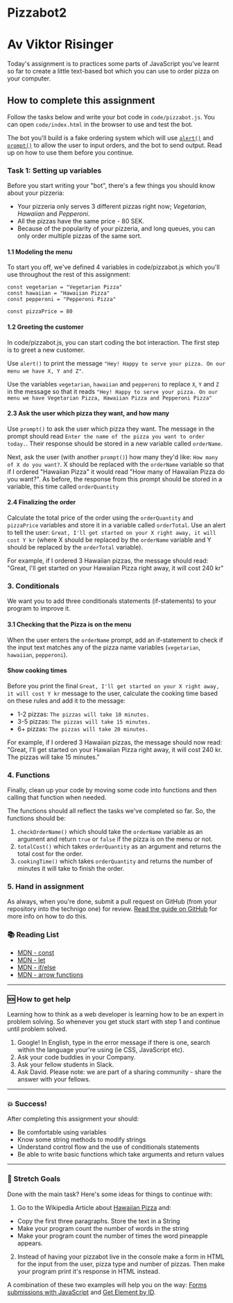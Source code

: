 # Pizzabot2

# Av Viktor Risinger

Today's assignment is to practices some parts of JavaScript you've learnt so far to create a little text-based bot which you can use to order pizza on your computer.

## How to complete this assignment

Follow the tasks below and write your bot code in `code/pizzabot.js`. You can open `code/index.html` in the browser to use and test the bot.

The bot you'll build is a fake ordering system which will use [`alert()`](https://www.w3schools.com/jsref/met_win_alert.asp) and [`prompt()`](https://www.w3schools.com/jsref/met_win_prompt.asp) to allow the user to input orders, and the bot to send output. Read up on how to use them before you continue.

### Task 1: Setting up variables

Before you start writing your "bot", there's a few things you should know about your pizzeria:

-   Your pizzeria only serves 3 different pizzas right now; _Vegetarian_, _Hawaiian_ and _Pepperoni_.
-   All the pizzas have the same price - 80 SEK.
-   Because of the popularity of your pizzeria, and long queues, you can only order multiple pizzas of the same sort.

#### 1.1 Modeling the menu

To start you off, we've defined 4 variables in code/pizzabot.js which you'll use throughout the rest of this assignment:

```
const vegetarian = "Vegetarian Pizza"
const hawaiian = "Hawaiian Pizza"
const pepperoni = "Pepperoni Pizza"

const pizzaPrice = 80
```

#### 1.2 Greeting the customer

In code/pizzabot.js, you can start coding the bot interaction. The first step is to greet a new customer.

Use `alert()` to print the message `"Hey! Happy to serve your pizza. On our menu we have X, Y and Z"`.

Use the variables `vegetarian`, `hawaiian` and `pepperoni` to replace `X`, `Y` and `Z` in the message so that it reads `"Hey! Happy to serve your pizza. On our menu we have Vegetarian Pizza, Hawaiian Pizza and Pepperoni Pizza"`

#### 2.3 Ask the user which pizza they want, and how many

Use `prompt()` to ask the user which pizza they want. The message in the prompt should read `Enter the name of the pizza you want to order today.`. Their response should be stored in a new variable called `orderName`.

Next, ask the user (with another `prompt()`) how many they'd like: `How many of X do you want?`. X should be replaced with the `orderName` variable so that if I ordered "Hawaiian Pizza" it would read "How many of Hawaiian Pizza do you want?". As before, the response from this prompt should be stored in a variable, this time called `orderQuantity`

#### 2.4 Finalizing the order

Calculate the total price of the order using the `orderQuantity` and `pizzaPrice` variables and store it in a variable called `orderTotal`. Use an alert to tell the user: `Great, I'll get started on your X right away, it will cost Y kr` (where X should be replaced by the `orderName` variable and Y should be replaced by the `orderTotal` variable).

For example, if I ordered 3 Hawaiian pizzas, the message should read: "Great, I'll get started on your Hawaiian Pizza right away, it will cost 240 kr"

### 3. Conditionals

We want you to add three conditionals statements (if-statements) to your program to improve it.

#### 3.1 Checking that the Pizza is on the menu

When the user enters the `orderName` prompt, add an if-statement to check if the input text matches any of the pizza name variables (`vegetarian`, `hawaiian`, `pepperoni`).

#### Show cooking times

Before you print the final `Great, I'll get started on your X right away, it will cost Y kr` message to the user, calculate the cooking time based on these rules and add it to the message:

-   1-2 pizzas: `The pizzas will take 10 minutes.`
-   3-5 pizzas: `The pizzas will take 15 minutes.`
-   6+ pizzas: `The pizzas will take 20 minutes.`

For example, if I ordered 3 Hawaiian pizzas, the message should now read: "Great, I'll get started on your Hawaiian Pizza right away, it will cost 240 kr. The pizzas will take 15 minutes."

### 4. Functions

Finally, clean up your code by moving some code into functions and then calling that function when needed.

The functions should all reflect the tasks we've completed so far. So, the functions should be:

1. `checkOrderName()` which should take the `orderName` variable as an argument and return `true` or `false` if the pizza is on the menu or not.
1. `totalCost()` which takes `orderQuantity` as an argument and returns the total cost for the order.
1. `cookingTime()` which takes `orderQuantity` and returns the number of minutes it will take to finish the order.

### 5. Hand in assignment

As always, when you're done, submit a pull request on GitHub (from your repository into the technigo one) for review. [Read the guide on GitHub](https://guides.github.com/activities/forking/) for more info on how to do this.

### :books: Reading List

-   [MDN - const](https://developer.mozilla.org/en-US/docs/Web/JavaScript/Reference/Statements/const)
-   [MDN - let](https://developer.mozilla.org/en-US/docs/Web/JavaScript/Reference/Statements/let)
-   [MDN - if/else](https://developer.mozilla.org/en-US/docs/Web/JavaScript/Reference/Statements/if...else)
-   [MDN - arrow functions](https://developer.mozilla.org/en-US/docs/Web/JavaScript/Reference/Functions/Arrow_functions)

---

### :sos: How to get help

Learning how to think as a web developer is learning how to be an expert in problem solving. So whenever you get stuck start with step 1 and continue until problem solved.

1. Google! In English, type in the error message if there is one, search within the language your're using (ie CSS, JavaScript etc).
2. Ask your code buddies in your Company.
3. Ask your fellow students in Slack.
4. Ask David. Please note: we are part of a sharing community - share the answer with your fellows.

---

### :boom: Success!

After completing this assignment your should:

-   Be comfortable using variables
-   Know some string methods to modify strings
-   Understand control flow and the use of conditionals statements
-   Be able to write basic functions which take arguments and return values

---

### :runner: Stretch Goals

Done with the main task? Here's some ideas for things to continue with:

1. Go to the Wikipedia Article about [Hawaiian Pizza](https://en.wikipedia.org/wiki/Hawaiian_pizza) and:

-   Copy the first three paragraphs. Store the text in a String
-   Make your program count the number of words in the string
-   Make your program count the number of times the word pineapple appears.

2. Instead of having your pizzabot live in the console make a form in HTML for the input from the user, pizza type and number of pizzas. Then make your program print it's response in HTML instead.

A combination of these two examples will help you on the way: [Forms submissions with JavaScript](https://www.w3schools.com/js/tryit.asp?filename=tryjs_form_submit) and [Get Element by ID](https://www.w3schools.com/js/exercise.asp?filename=exercise_arrays4).
